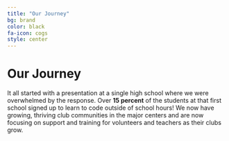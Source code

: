 ```yaml
---
title: "Our Journey"
bg: brand
color: black
fa-icon: cogs
style: center
---
```



# Our Journey

It all started with a presentation at a single high school where we were overwhelmed by the response. Over **15 percent** of the students at that first school signed up to learn to code outside of school hours! We now have growing, thriving club communities in the major centers and are now focusing on support and training for volunteers and teachers as their clubs grow.